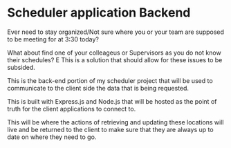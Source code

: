 # Scheduler application Backend

Ever need to stay organized/Not sure where you or your team are supposed to be meeting for at 3:30 today?

What about find one of your colleageus or Supervisors as you do not know their schedules?
E
This is a solution that should allow for these issues to be subsided.

This is the back-end portion of my scheduler project that will be used to communicate to the client side the data that is being requested.


This is built with Express.js and Node.js that will be hosted as the point of truth for the client applications to connect to.

This will be where the actions of retrieving and updating these locations will live and be returned to the client to make sure that they are always up to date on where they need to go.